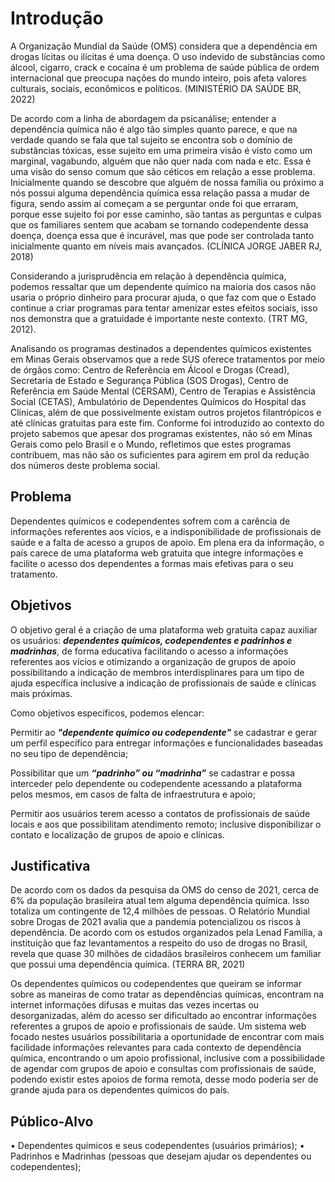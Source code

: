 # Introdução

A Organização Mundial da Saúde (OMS) considera que a dependência em drogas lícitas ou ilícitas é uma doença. O uso indevido de substâncias como álcool, cigarro, crack e cocaína é um problema de saúde pública de ordem internacional que preocupa nações do mundo inteiro, pois afeta valores culturais, sociais, econômicos e políticos. (MINISTÉRIO DA SAÚDE BR, 2022) 

De acordo com a linha de abordagem da psicanálise; entender a dependência química não é algo tão simples quanto parece, e que na verdade quando se fala que tal sujeito se encontra sob o domínio de substâncias tóxicas, esse sujeito em uma primeira visão é visto como um marginal, vagabundo, alguém que não quer nada com nada e etc. Essa é uma visão do senso comum que são céticos em relação a esse problema. Inicialmente quando se descobre que alguém de nossa família ou próximo a nós possui alguma dependência química essa relação passa a mudar de figura, sendo assim aí começam a se perguntar onde foi que erraram, porque esse sujeito foi por esse caminho, são tantas as perguntas e culpas que os familiares sentem que acabam se tornando codependente dessa doença, doença essa que é incurável, mas que pode ser controlada tanto inicialmente quanto em níveis mais avançados. (CLÍNICA JORGE JABER RJ, 2018)  

Considerando a jurisprudência em relação à dependência química, podemos ressaltar que um dependente químico na maioria dos casos não usaria o próprio dinheiro para procurar ajuda, o que faz com que o Estado continue a criar programas para tentar amenizar estes efeitos sociais, isso nos demonstra que a gratuidade é importante neste contexto. (TRT MG, 2012). 

Analisando os programas destinados a dependentes químicos existentes em Minas Gerais observamos que a rede SUS oferece tratamentos por meio de órgãos como: Centro de Referência em Álcool e Drogas (Cread), Secretaria de Estado e Segurança Pública (SOS Drogas), Centro de Referência em Saúde Mental (CERSAM), Centro de Terapias e Assistência Social (CETAS), Ambulatório de Dependentes Químicos do Hospital das Clínicas, além de que possivelmente existam outros projetos filantrópicos e até clínicas gratuitas para este fim. Conforme foi introduzido ao contexto do projeto sabemos que apesar dos programas existentes, não só em Minas Gerais como pelo Brasil e o Mundo, refletimos que estes programas contribuem, mas não são os suficientes para agirem em prol da redução dos números deste problema social. 

## Problema

Dependentes químicos e codependentes sofrem com a carência de informações referentes aos vícios, e a indisponibilidade de profissionais de saúde e a falta de acesso a grupos de apoio. Em plena era da informação, o país carece de uma plataforma web gratuita que integre informações e facilite o acesso dos dependentes a formas mais efetivas para o seu tratamento. 

## Objetivos

O objetivo geral é a criação de uma plataforma web gratuita capaz auxiliar os usuários: ***dependentes químicos, codependentes e padrinhos e madrinhas***, de forma educativa facilitando o acesso a informações referentes aos vícios e otimizando a organização de grupos de apoio possibilitando a indicação de membros interdisplinares para um tipo de ajuda específica inclusive a indicação de profissionais de saúde e clínicas mais próximas. 

Como objetivos específicos, podemos elencar: 

Permitir ao ***"dependente químico ou codependente"*** se cadastrar e gerar um perfil específico para entregar informações e funcionalidades baseadas no seu tipo de dependência; 

Possibilitar que um ***“padrinho” ou “madrinha”*** se cadastrar e possa interceder pelo dependente ou codependente acessando a plataforma pelos mesmos, em casos de falta de infraestrutura e apoio; 

Permitir aos usuários terem acesso a contatos de profissionais de saúde locais e aos que possibilitam atendimento remoto; inclusive disponibilizar o contato e localização de grupos de apoio e clínicas. 

## Justificativa

De acordo com os dados da pesquisa da OMS do censo de 2021, cerca de 6% da
população brasileira atual tem alguma dependência química. Isso totaliza um
contingente de 12,4 milhões de pessoas. O Relatório Mundial sobre Drogas de 2021
avalia que a pandemia potencializou os riscos à dependência. De acordo com os
estudos organizados pela Lenad Família, a instituição que faz levantamentos a
respeito do uso de drogas no Brasil, revela que quase 30 milhões de cidadãos
brasileiros conhecem um familiar que possui uma dependência química. (TERRA BR,
2021)

Os dependentes químicos ou codependentes que queiram se informar sobre as
maneiras de como tratar as dependências químicas, encontram na internet
informações difusas e muitas das vezes incertas ou desorganizadas, além do acesso
ser dificultado ao encontrar informações referentes a grupos de apoio e profissionais
de saúde.
Um sistema web focado nestes usuários possibilitaria a oportunidade de
encontrar com mais facilidade informações relevantes para cada contexto de
dependência química, encontrando o um apoio profissional, inclusive com a
possibilidade de agendar com grupos de apoio e consultas com profissionais de
saúde, podendo existir estes apoios de forma remota, desse modo poderia ser de
grande ajuda para os dependentes químicos do país.

## Público-Alvo

• Dependentes químicos e seus codependentes (usuários primários);
• Padrinhos e Madrinhas (pessoas que desejam ajudar os dependentes ou 
codependentes);
